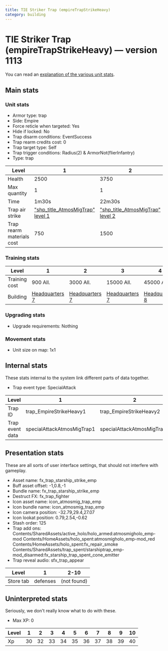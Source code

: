 ```yaml
---
title: TIE Striker Trap (empireTrapStrikeHeavy)
category: building
---
```


# TIE Striker Trap (empireTrapStrikeHeavy) — version 1113

You can read an [explanation  of the various unit stats](unitexplained.md).

## Main stats

### Unit stats

  * Armor type: trap
  * Side: Empire
  * Force reticle when targeted: Yes
  * Hide if locked: No
  * Trap disarm conditions: EventSuccess
  * Trap rearm credits cost: 0
  * Trap target type: Self
  * Trap trigger conditions: Radius(2) & ArmorNot(flierInfantry)
  * Type: trap

|Level                    |1                                                    |2                                                    |3                                                    |4                                                    |5                                                    |6                                                    |7                                                    |8                                                    |9                                                    |10                                                    |
|-------------------------|-----------------------------------------------------|-----------------------------------------------------|-----------------------------------------------------|-----------------------------------------------------|-----------------------------------------------------|-----------------------------------------------------|-----------------------------------------------------|-----------------------------------------------------|-----------------------------------------------------|------------------------------------------------------|
|Health                   |2500                                                 |3750                                                 |4500                                                 |6000                                                 |7250                                                 |8500                                                 |9750                                                 |11000                                                |12250                                                |13500                                                 |
|Max quantity             |1                                                    |1                                                    |1                                                    |2                                                    |2                                                    |2                                                    |2                                                    |2                                                    |2                                                    |2                                                     |
|Time                     |1m30s                                                |22m30s                                               |3h                                                   |18h                                                  |1d12h                                                |2d6h                                                 |3d                                                   |4d12h                                                |1w2d                                                 |2w1d                                                  |
|Trap air strike          |["shp_title_AtmosMigTrap" level 1](AtmosMigTrap.html)|["shp_title_AtmosMigTrap" level 2](AtmosMigTrap.html)|["shp_title_AtmosMigTrap" level 3](AtmosMigTrap.html)|["shp_title_AtmosMigTrap" level 4](AtmosMigTrap.html)|["shp_title_AtmosMigTrap" level 5](AtmosMigTrap.html)|["shp_title_AtmosMigTrap" level 6](AtmosMigTrap.html)|["shp_title_AtmosMigTrap" level 7](AtmosMigTrap.html)|["shp_title_AtmosMigTrap" level 8](AtmosMigTrap.html)|["shp_title_AtmosMigTrap" level 9](AtmosMigTrap.html)|["shp_title_AtmosMigTrap" level 10](AtmosMigTrap.html)|
|Trap rearm materials cost|750                                                  |1500                                                 |2250                                                 |2700                                                 |3000                                                 |4500                                                 |7500                                                 |9000                                                 |12000                                                |22500                                                 |


### Training stats

|Level        |1                              |2                              |3                              |4                              |5                              |6                              |7                              |8                              |9                               |10                              |
|-------------|-------------------------------|-------------------------------|-------------------------------|-------------------------------|-------------------------------|-------------------------------|-------------------------------|-------------------------------|--------------------------------|--------------------------------|
|Training cost|900 All.                       |3000 All.                      |15000 All.                     |45000 All.                     |90000 All.                     |240000 All.                    |525000 All.                    |750000 All.                    |1200000 All.                    |2250000 All.                    |
|Building     |[Headquarters 7](empireHQ.html)|[Headquarters 7](empireHQ.html)|[Headquarters 7](empireHQ.html)|[Headquarters 8](empireHQ.html)|[Headquarters 8](empireHQ.html)|[Headquarters 8](empireHQ.html)|[Headquarters 9](empireHQ.html)|[Headquarters 9](empireHQ.html)|[Headquarters 10](empireHQ.html)|[Headquarters 10](empireHQ.html)|


### Upgrading stats

  * Upgrade requirements: Nothing

### Movement stats

  * Unit size on map: 1x1

## Internal stats

These stats internal to the system link different parts of data together.

  * Trap event type: SpecialAttack

|Level          |1                         |2                         |3                         |4                         |5                         |6                         |7                         |8                         |9                         |10                         |
|---------------|--------------------------|--------------------------|--------------------------|--------------------------|--------------------------|--------------------------|--------------------------|--------------------------|--------------------------|---------------------------|
|Trap ID        |trap_EmpireStrikeHeavy1   |trap_EmpireStrikeHeavy2   |trap_EmpireStrikeHeavy3   |trap_EmpireStrikeHeavy4   |trap_EmpireStrikeHeavy5   |trap_EmpireStrikeHeavy6   |trap_EmpireStrikeHeavy7   |trap_EmpireStrikeHeavy8   |trap_EmpireStrikeHeavy9   |trap_EmpireStrikeHeavy10   |
|Trap event data|specialAttackAtmosMigTrap1|specialAttackAtmosMigTrap2|specialAttackAtmosMigTrap3|specialAttackAtmosMigTrap4|specialAttackAtmosMigTrap5|specialAttackAtmosMigTrap6|specialAttackAtmosMigTrap7|specialAttackAtmosMigTrap8|specialAttackAtmosMigTrap9|specialAttackAtmosMigTrap10|


## Presentation stats

These are all sorts of user interface settings, that should not interfere with gameplay.

  * Asset name: fx_trap_starship_strike_emp
  * Buff asset offset: -1,0.8,-1
  * Bundle name: fx_trap_starship_strike_emp
  * Destruct FX: fx_trap_fighter
  * Icon asset name: icon_atmosmig_trap_emp
  * Icon bundle name: icon_atmosmig_trap_emp
  * Icon camera position: -32.79,29.4,27.07
  * Icon lookat position: 0.79,2.54,-0.62
  * Stash order: 125
  * Trap add ons: Contents/SharedAssets/active_holo/holo_armed:atmosmigholo_emp-mod Contents/HomeAssets/holo_spent:atmosmigholo_emp-mod_red Contents/HomeAssets/holo_spent:fx_repair_smoke Contents/SharedAssets/trap_spent/starshiptrap_emp-mod_disarmed:fx_starship_trap_spent_cone_emitter
  * Trap reveal audio: sfx_trap_appear

|Level    |1       |2-10       |
|---------|--------|-----------|
|Store tab|defenses|(not found)|


## Uninterpreted stats

Seriously, we don't really know what to do with these.

  * Max XP: 0

|Level|1 |2 |3 |4 |5 |6 |7 |8 |9 |10|
|-----|--|--|--|--|--|--|--|--|--|--|
|Xp   |30|32|33|34|35|36|37|38|39|40|


